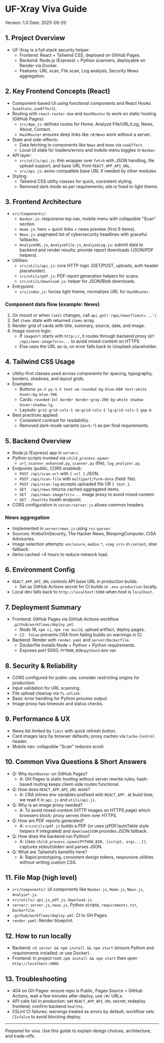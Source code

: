 # UF-Xray Viva Guide

Version: 1.0
Date: 2025-09-20

## 1. Project Overview
- UF-Xray is a full‑stack security helper:
  - Frontend: React + Tailwind CSS, deployed on GitHub Pages.
  - Backend: Node.js (Express) + Python scanners, deployable on Render via Docker.
  - Features: URL scan, File scan, Log analysis, Security News aggregation.

## 2. Key Frontend Concepts (React)
- Component-based UI using functional components and React Hooks (`useState`, `useEffect`).
- Routing with `react-router-dom` and `HashRouter` to work on static hosting (GitHub Pages):
  - `src/App.js`: defines routes for Home, Analyze File/URL/Log, News, About, Contact.
  - `HashRouter` ensures deep links like `/#/News` work without a server.
- State and side-effects:
  - Data fetching in components like `News` and `Home` via `useEffect`.
  - Local UI state for loaders/errors and mobile menu toggles in `Navbar`.
- API layer:
  - `src/utils/api.js`: thin wrapper over `fetch` with JSON handling, file upload support, and base URL from `REACT_APP_API_URL`.
  - `src/api.js`: axios-compatible base URL if needed by other modules.
- Styling:
  - Tailwind CSS utility classes for quick, consistent styling.
  - Removed dark mode as per requirements; site is fixed to light theme.

## 3. Frontend Architecture
- `src/Components/`:
  - `Navbar.js`: responsive top nav, mobile menu with collapsible "Scan" section.
  - `Home.js`: hero + quick links + news preview (first 6 items).
  - `News.js`: paginated list of cybersecurity headlines with graceful fallbacks.
  - `AnalyzeURL.js`, `AnalyzeFile.js`, `AnalyzeLog.js`: submit data to backend and render results; provide report downloads (JSON/PDF helpers).
- Utilities:
  - `src/utils/api.js`: core HTTP logic (GET/POST, uploads, auth header placeholder).
  - `src/utils/pdf.js`: PDF report generation helpers for scans.
  - `src/utils/download.js`: helper for JSON/Blob downloads.
- Entrypoint:
  - `src/index.js`: forces light theme, normalizes URL for `HashRouter`.

### Component data flow (example: News)
1. On mount or when `limit` changes, call `api.get('/api/news?limit=...')`.
2. Set `items` state with returned `items` array.
3. Render grid of cards with title, summary, source, date, and image.
4. Image source logic:
   - If `imageUrl` starts with `http://`, it routes through backend proxy `GET /api/news-image?src=...` to avoid mixed-content on HTTPS.
   - Else uses the URL as-is; on error falls back to Unsplash placeholder.

## 4. Tailwind CSS Usage
- Utility-first classes used across components for spacing, typography, borders, shadows, and layout grids.
- Examples:
  - Buttons: `px-3 py-1.5 text-sm rounded bg-blue-600 text-white hover:bg-blue-700`.
  - Cards: `rounded-2xl border border-gray-200 bg-white shadow hover:shadow-lg`.
  - Layouts: `grid grid-cols-1 sm:grid-cols-2 lg:grid-cols-3 gap-6`.
- Best practices applied:
  - Consistent contrast for readability.
  - Removed dark-mode variants (`dark:*`) as per final requirements.

## 5. Backend Overview
- Node.js (Express) app in `server/`.
- Python scripts invoked via `child_process.spawn`:
  - `url_scanner_enhanced.py`, `scanner.py` (file), `log_analyzer.py`.
- Endpoints (public, CORS enabled):
  - `POST /api/scan-url` with `{ url }` JSON.
  - `POST /api/scan-file` with `multipart/form-data` (field: file).
  - `POST /api/scan-log` accepts uploaded file OR `{ text }`.
  - `GET  /api/news` returns cached aggregated items.
  - `GET  /api/news-image?src=...` image proxy to avoid mixed content.
  - `GET  /healthz` health endpoint.
- CORS configuration in `server/server.js` allows common headers.

### News aggregation
- Implemented in `server/news.js` using `rss-parser`.
- Sources: KrebsOnSecurity, The Hacker News, BleepingComputer, CISA Advisories.
- Image selection attempts: `enclosure`, `media:*`, `<img src>` in `content`, else fallback.
- Items cached ~4 hours to reduce network load.

## 6. Environment Config
- `REACT_APP_API_URL` controls API base URL in production builds.
  - Set as GitHub Actions secret for CI builds or `.env.production` locally.
- Local dev falls back to `http://localhost:5000` when host is `localhost`.

## 7. Deployment Summary
- Frontend: GitHub Pages via GitHub Actions workflow `.github/workflows/deploy.yml`.
  - Node 18, `npm ci`, `npm run build`, upload artifact, deploy pages.
  - `CI: false` prevents CRA from failing builds on warnings in CI.
- Backend: Render with `render.yaml` and `server/Dockerfile`.
  - Dockerfile installs Node + Python + Python requirements.
  - Exposes port 5000; `PYTHON_BIN=python3` env var.

## 8. Security & Reliability
- CORS configured for public use; consider restricting origins for production.
- Input validation for URL scanning.
- File upload cleanup via `fs.unlink`.
- Basic error handling for Python process output.
- Image proxy has timeouts and status checks.

## 9. Performance & UX
- News list limited by `limit` with quick refresh button.
- Card images lazy by browser defaults; proxy caches via `Cache-Control` header.
- Mobile nav: collapsible "Scan" reduces scroll.

## 10. Common Viva Questions & Short Answers
- Q: Why `HashRouter` on GitHub Pages?
  - A: GH Pages is static hosting without server rewrite rules; hash-based routing keeps client-side routes functional.
- Q: How does `REACT_APP_API_URL` work?
  - A: CRA inlines env variables prefixed with `REACT_APP_` at build time; we read it in `api.js` and `utils/api.js`.
- Q: Why is an image proxy needed?
  - A: To avoid mixed-content (HTTP images on HTTPS page) which browsers block; proxy serves them over HTTPS.
- Q: How are PDF reports generated?
  - A: `src/utils/pdf.js` builds a PDF (or uses jsPDF/autoTable style helpers if integrated) and `downloadJSON` provides JSON fallback.
- Q: How does the backend run Python?
  - A: Uses `child_process.spawn(PYTHON_BIN, [script, args...])`; captures stdout/stderr and parses JSON.
- Q: What are Tailwind’s benefits here?
  - A: Rapid prototyping, consistent design tokens, responsive utilities without writing custom CSS.

## 11. File Map (high level)
- `src/Components/`: UI components like `Navbar.js`, `Home.js`, `News.js`, `Analyze*.js`.
- `src/utils/`: `api.js`, `pdf.js`, `download.js`.
- `server/`: `server.js`, `news.js`, Python scripts, `requirements.txt`, `Dockerfile`.
- `.github/workflows/deploy.yml`: CI to GH Pages.
- `render.yaml`: Render blueprint.

## 12. How to run locally
- Backend: `cd server && npm install && npm start` (ensure Python and requirements installed; or use Docker).
- Frontend: In project root: `npm install && npm start` then open `http://localhost:3000`.

## 13. Troubleshooting
- 404 on GH Pages: ensure repo is Public, Pages Source = GitHub Actions, wait a few minutes after deploy, use `/#/` URLs.
- API calls fail in production: set `REACT_APP_API_URL` secret; redeploy frontend; confirm backend `healthz`.
- ESLint CI failures: warnings treated as errors by default; workflow sets `CI=false` to avoid blocking deploy.

---
Prepared for viva. Use this guide to explain design choices, architecture, and trade-offs.
